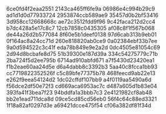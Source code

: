 6ce0fd4f2eaa2551
2143ca465ff6fe9a
06986e4c994b29c9
ad1d1d0d77933724
2953874ccb589ae9
35457d0b2bf53416
3d958cc12668668c
ae72c3512fdd9f96
9c42faca212d2cc4
b7dc428a5e17c8c7
12cb7858c0435305
af08c8f1f567b068
de44a26d2b577084
8f60e5b1deef0138
97d6cab313b9eb01
0f164ac8a24cc71d
260e818820ab0ce9
0a02384ebf33b7ee
9a0d594522c3c41f
eda78b849e9e2a2d
0dc4505e81054c69
2d94d8bcbafe8d75
51b39300e187d39a
334c54275779c71b
2ba724f5d2ee795b
6714ad910abfd671
a7f5430d23420ea1
f1b2eae60aa24d5e
d6a4dabb8c3392b3
5aa40c8fcca1bb93
cc7719822352526f
c5c89bfe77375b78
468feecd9ab22e13
e262f9eea54124d2
1dc02cffdf107bb9
a4f0119aa5490a6d
f56dce2df50e72f3
cd669aca6953ac7c
d487a605d1b83e04
393fa41f3bea7f23
94bddfa1a3bbb7c3
2e4121982cf8ab48
bb2e1ead711dca8d
09ce5cd85cd56eb0
56f4c64c88ed3321
1f18a82af0297d3e
a69421dcce475f54
cf06a382df81f34d
